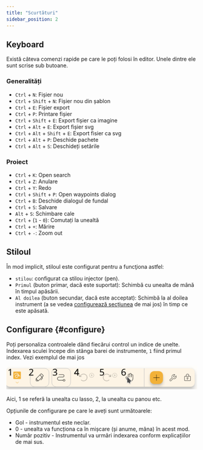 ```yaml
---
title: "Scurtături"
sidebar_position: 2
---
```



## Keyboard

Există câteva comenzi rapide pe care le poți folosi în editor. Unele dintre ele sunt scrise sub butoane.

### Generalități

* `Ctrl` + `N`: Fișier nou
* `Ctrl` + `Shift` + `N`: Fișier nou din șablon
* `Ctrl` + `E`: Fișier export
* `Ctrl` + `P`: Printare fișier
* `Ctrl` + `Shift` + `E`: Export fișier ca imagine
* `Ctrl` + `Alt` + `E`: Export fișier svg
* `Ctrl` + `Alt` + `Shift` + `E`: Export fisier ca svg
* `Ctrl` + `Alt` + `P`: Deschide pachete
* `Ctrl` + `Alt` + `S`: Deschideți setările

### Proiect

* `Ctrl` + `K`: Open search
* `Ctrl` + `Z`: Anulare
* `Ctrl` + `Y`: Redo
* `Ctrl` + `Shift` + `P`: Open waypoints dialog
* `Ctrl` + `B`: Deschide dialogul de fundal
* `Ctrl` + `S`: Salvare
* `Alt` + `S`: Schimbare cale
* `Ctrl` + (`1` - `0`): Comutați la unealtă
* `Ctrl` + `+`: Mărire
* `Ctrl` + `-`: Zoom out

## Stiloul

În mod implicit, stiloul este configurat pentru a funcţiona astfel:
* `stilou`: configurat ca stilou injector (pen).
* `Primul` (buton primar, dacă este suportat): Schimbă cu unealta de mână în timpul apăsării.
* `Al doilea` (buton secundar, dacă este acceptat): Schimbă la al doilea instrument (a se vedea [configurează secțiunea](#configure) de mai jos) în timp ce este apăsată.



## Configurare {#configure}

Poți personaliza controalele dând fiecărui control un indice de unelte. Indexarea sculei începe din stânga barei de instrumente, `1` fiind primul index. Vezi exemplul de mai jos

![bara de unelte numerotată](toolbar_numbered.png)

Aici, 1 se referă la unealta cu lasso, 2, la unealta cu panou etc.

Opțiunile de configurare pe care le aveți sunt următoarele:

* Gol - instrumentul este neclar.
* 0 - unealta va funcționa ca în mișcare (și anume, mâna) în acest mod.
* Număr pozitiv - Instrumentul va urmări indexarea conform explicațiilor de mai sus. 


